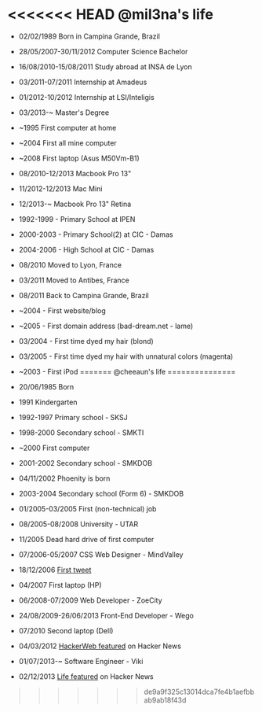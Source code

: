 <<<<<<< HEAD
@mil3na's life
===============

- 02/02/1989 Born in Campina Grande, Brazil
- 28/05/2007-30/11/2012 Computer Science Bachelor
- 16/08/2010-15/08/2011 Study abroad at INSA de Lyon
- 03/2011-07/2011 Internship at Amadeus
- 01/2012-10/2012 Internship at LSI/Inteligis
- 03/2013-~ Master's Degree
- ~1995 First computer at home
- ~2004 First all mine computer
- ~2008 First laptop (Asus M50Vm-B1)
- 08/2010-12/2013 Macbook Pro 13"
- 11/2012-12/2013 Mac Mini
- 12/2013-~ Macbook Pro 13" Retina
- 1992-1999 - Primary School at IPEN
- 2000-2003 - Primary School(2) at CIC - Damas
- 2004-2006 - High School at CIC - Damas
- 08/2010 Moved to Lyon, France
- 03/2011 Moved to Antibes, France
- 08/2011 Back to Campina Grande, Brazil
- ~2004 - First website/blog
- ~2005 - First domain address (bad-dream.net - lame)
- 03/2004 - First time dyed my hair (blond)
- 03/2005 - First time dyed my hair with unnatural colors (magenta)
- ~2003 - First iPod
=======
@cheeaun's life
===============

- 20/06/1985 Born
- 1991 Kindergarten
- 1992-1997 Primary school - SKSJ
- 1998-2000 Secondary school - SMKTI
- ~2000 First computer
- 2001-2002 Secondary school - SMKDOB
- 04/11/2002 Phoenity is born
- 2003-2004 Secondary school (Form 6) - SMKDOB
- 01/2005-03/2005 First (non-technical) job
- 08/2005-08/2008 University - UTAR
- 11/2005 Dead hard drive of first computer
- 07/2006-05/2007 CSS Web Designer - MindValley
- 18/12/2006 [First tweet](https://twitter.com/cheeaun/status/1298723)
- 04/2007 First laptop (HP)
- 06/2008-07/2009 Web Developer - ZoeCity
- 24/08/2009-26/06/2013 Front-End Developer - Wego
- 07/2010 Second laptop (Dell)
- 04/03/2012 [HackerWeb featured](https://news.ycombinator.com/item?id=3662709) on Hacker News
- 01/07/2013-~ Software Engineer - Viki
- 02/12/2013 [Life featured](https://news.ycombinator.com/item?id=6833565) on Hacker News
>>>>>>> de9a9f325c13014dca7fe4b1aefbbab9ab18f43d
